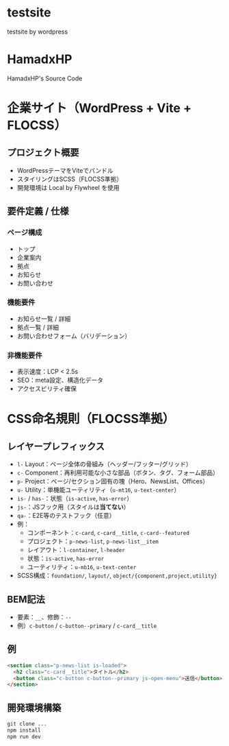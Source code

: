 # testsite
testsite by wordpress

# HamadxHP
HamadxHP's Source Code

# 企業サイト（WordPress + Vite + FLOCSS）

## プロジェクト概要
- WordPressテーマをViteでバンドル
- スタイリングはSCSS（FLOCSS準拠）
- 開発環境は Local by Flywheel を使用

## 要件定義 / 仕様
### ページ構成
- トップ
- 企業案内
- 拠点
- お知らせ
- お問い合わせ

### 機能要件
- お知らせ一覧 / 詳細
- 拠点一覧 / 詳細
- お問い合わせフォーム（バリデーション）

### 非機能要件
- 表示速度：LCP < 2.5s
- SEO：meta設定、構造化データ
- アクセスビリティ確保

# CSS命名規則（FLOCSS準拠）

## レイヤープレフィックス
- `l-` Layout：ページ全体の骨組み（ヘッダー/フッター/グリッド）
- `c-` Component：再利用可能な小さな部品（ボタン、タグ、フォーム部品）
- `p-` Project：ページ/セクション固有の塊（Hero、NewsList、Offices）
- `u-` Utility：単機能ユーティリティ（`u-mt16`, `u-text-center`）
- `is-` / `has-`：状態（`is-active`, `has-error`）
- `js-`：JSフック用（スタイルは**当てない**）
- `qa-`：E2E等のテストフック（任意）
- 例：
  - コンポーネント：`c-card`, `c-card__title`, `c-card--featured`
  - プロジェクト：`p-news-list`, `p-news-list__item`
  - レイアウト：`l-container`, `l-header`
  - 状態：`is-active`, `has-error`
  - ユーティリティ：`u-mb16`, `u-text-center`
- SCSS構成：`foundation/`, `layout/`, `object/{component,project,utility}`

## BEM記法
- 要素：`__`、修飾：`--`
- 例）`c-button` / `c-button--primary` / `c-card__title`

## 例
```html
<section class="p-news-list is-loaded">
  <h2 class="c-card__title">タイトル</h2>
  <button class="c-button c-button--primary js-open-menu">送信</button>
</section>
```

## 開発環境構築
```bash
git clone ...
npm install
npm run dev
